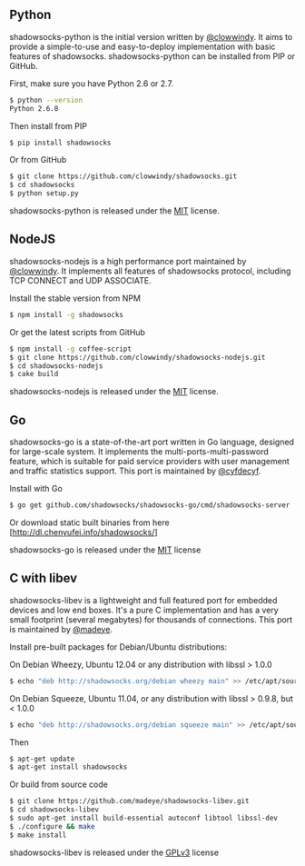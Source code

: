 ## Python

shadowsocks-python is the initial version written by [@clowwindy]. It aims to provide a simple-to-use and easy-to-deploy implementation with basic features of shadowsocks. shadowsocks-python can be installed from PIP or GitHub.

First, make sure you have Python 2.6 or 2.7.

```bash
$ python --version
Python 2.6.8
```

Then install from PIP

```bash
$ pip install shadowsocks
```

Or from GitHub

```bash
$ git clone https://github.com/clowwindy/shadowsocks.git
$ cd shadowsocks
$ python setup.py
```

shadowsocks-python is released under the [MIT] license.

## NodeJS

shadowsocks-nodejs is a high performance port maintained by [@clowwindy]. It implements all features of shadowsocks protocol, including TCP CONNECT and UDP ASSOCIATE.

Install the stable version from NPM

```bash
$ npm install -g shadowsocks
```

Or get the latest scripts from GitHub

```bash
$ npm install -g coffee-script
$ git clone https://github.com/clowwindy/shadowsocks-nodejs.git
$ cd shadowsocks-nodejs
$ cake build
```

shadowsocks-nodejs is released under the [MIT] license.

## Go

shadowsocks-go is a state-of-the-art port written in Go language, designed for large-scale system. It implements the multi-ports-multi-password feature, which is suitable for paid service providers with user management and traffic statistics support. This port is maintained by [@cyfdecyf].

Install with Go

```bash
$ go get github.com/shadowsocks/shadowsocks-go/cmd/shadowsocks-server
```

Or download static built binaries from here [http://dl.chenyufei.info/shadowsocks/]

shadowsocks-go is released under the [MIT] license

## C with libev

shadowsocks-libev is a lightweight and full featured port for embedded devices
and low end boxes. It's a pure C implementation and has a very small footprint
(several megabytes) for thousands of connections. This port is maintained by [@madeye].

Install pre-built packages for Debian/Ubuntu distributions:

On Debian Wheezy, Ubuntu 12.04 or any distribution with libssl > 1.0.0

``` bash
$ echo "deb http://shadowsocks.org/debian wheezy main" >> /etc/apt/source.list
```

On Debian Squeeze, Ubuntu 11.04, or any distribution with libssl > 0.9.8, but < 1.0.0

```bash
$ echo "deb http://shadowsocks.org/debian squeeze main" >> /etc/apt/source.list
```

Then

```bash
$ apt-get update
$ apt-get install shadowsocks
```

Or build from source code

```bash
$ git clone https://github.com/madeye/shadowsocks-libev.git
$ cd shadowsocks-libev
$ sudo apt-get install build-essential autoconf libtool libssl-dev
$ ./configure && make
$ make install
```

shadowsocks-libev is released under the [GPLv3] license

[@clowwindy]: https://github.com/clowwindy
[@cyfdecyf]: https://github.com/cyfdecyf
[@madeye]: https://github.com/madeye
[MIT]: http://opensource.org/licenses/MIT
[GPLv3]: http://www.gnu.org/licenses/gpl.html
